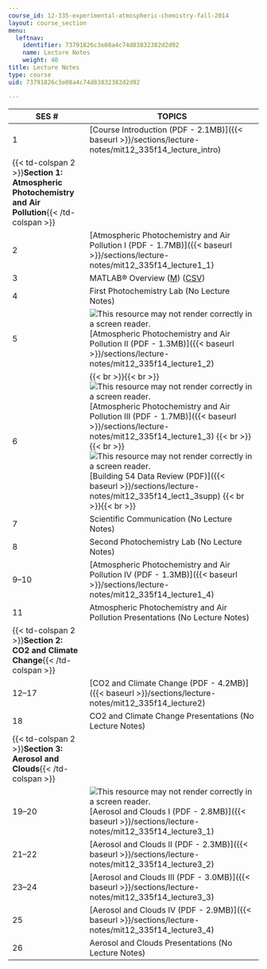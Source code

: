 ```yaml
---
course_id: 12-335-experimental-atmospheric-chemistry-fall-2014
layout: course_section
menu:
  leftnav:
    identifier: 73791826c3e08a4c74d83832382d2d92
    name: Lecture Notes
    weight: 40
title: Lecture Notes
type: course
uid: 73791826c3e08a4c74d83832382d2d92

---
```


| SES # | TOPICS |
| --- | --- |
| 1 | [Course Introduction (PDF - 2.1MB)]({{< baseurl >}}/sections/lecture-notes/mit12_335f14_lecture_intro) |
| {{< td-colspan 2 >}}**Section 1: Atmospheric Photochemistry and Air Pollution**{{< /td-colspan >}} ||
| 2 | [Atmospheric Photochemistry and Air Pollution I (PDF - 1.7MB)]({{< baseurl >}}/sections/lecture-notes/mit12_335f14_lecture1_1) |
| 3 | MATLAB® Overview ([M](/coursemedia/12-335-experimental-atmospheric-chemistry-fall-2014/ac9ebe7693a1cae3f4a1b859f2bef6e2_test.m)) ([CSV](/coursemedia/12-335-experimental-atmospheric-chemistry-fall-2014/f73733af5c325eac7988451ad5b48030_test.csv)) |
| 4 | First Photochemistry Lab (No Lecture Notes) |
| 5 | ![This resource may not render correctly in a screen reader.](/images/inacessible.gif)[Atmospheric Photochemistry and Air Pollution II (PDF - 1.3MB)]({{< baseurl >}}/sections/lecture-notes/mit12_335f14_lecture1_2) |
| 6 |  {{< br >}}{{< br >}} ![This resource may not render correctly in a screen reader.](/images/inacessible.gif)[Atmospheric Photochemistry and Air Pollution III (PDF - 1.7MB)]({{< baseurl >}}/sections/lecture-notes/mit12_335f14_lecture1_3) {{< br >}}{{< br >}} ![This resource may not render correctly in a screen reader.](/images/inacessible.gif)[Building 54 Data Review (PDF)]({{< baseurl >}}/sections/lecture-notes/mit12_335f14_lect1_3supp) {{< br >}}{{< br >}}  |
| 7 | Scientific Communication (No Lecture Notes) |
| 8 | Second Photochemistry Lab (No Lecture Notes) |
| 9–10 | [Atmospheric Photochemistry and Air Pollution IV (PDF - 1.3MB)]({{< baseurl >}}/sections/lecture-notes/mit12_335f14_lecture1_4) |
| 11 | Atmospheric Photochemistry and Air Pollution Presentations (No Lecture Notes) |
| {{< td-colspan 2 >}}**Section 2: CO2 and Climate Change**{{< /td-colspan >}} ||
| 12–17 | [CO2 and Climate Change (PDF - 4.2MB)]({{< baseurl >}}/sections/lecture-notes/mit12_335f14_lecture2) |
| 18 | CO2 and Climate Change Presentations (No Lecture Notes) |
| {{< td-colspan 2 >}}**Section 3: Aerosol and Clouds**{{< /td-colspan >}} ||
| 19–20 | ![This resource may not render correctly in a screen reader.](/images/inacessible.gif)[Aerosol and Clouds I (PDF - 2.8MB)]({{< baseurl >}}/sections/lecture-notes/mit12_335f14_lecture3_1) |
| 21–22 | [Aerosol and Clouds II (PDF - 2.3MB)]({{< baseurl >}}/sections/lecture-notes/mit12_335f14_lecture3_2) |
| 23–24 | [Aerosol and Clouds III (PDF - 3.0MB)]({{< baseurl >}}/sections/lecture-notes/mit12_335f14_lecture3_3) |
| 25 | [Aerosol and Clouds IV (PDF - 2.9MB)]({{< baseurl >}}/sections/lecture-notes/mit12_335f14_lecture3_4) |
| 26 | Aerosol and Clouds Presentations (No Lecture Notes)
